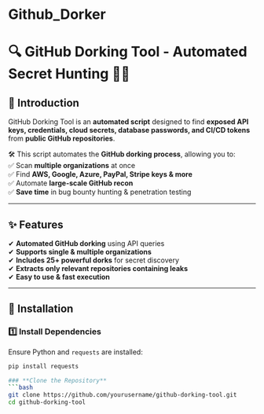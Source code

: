 # Github_Dorker

# 🔍 GitHub Dorking Tool - Automated Secret Hunting 🕵️‍♂️

## 🚀 Introduction  

GitHub Dorking Tool is an **automated script** designed to find **exposed API keys, credentials, cloud secrets, database passwords, and CI/CD tokens** from **public GitHub repositories**.  

🛠 This script automates the **GitHub dorking process**, allowing you to:  
✅ Scan **multiple organizations** at once  
✅ Find **AWS, Google, Azure, PayPal, Stripe keys & more**  
✅ Automate **large-scale GitHub recon**  
✅ **Save time** in bug bounty hunting & penetration testing  

---

## ✨ Features  

✔ **Automated GitHub dorking** using API queries  
✔ **Supports single & multiple organizations**  
✔ **Includes 25+ powerful dorks** for secret discovery  
✔ **Extracts only relevant repositories containing leaks**  
✔ **Easy to use & fast execution**  

---

## 🔧 Installation  

### **1️⃣ Install Dependencies**  
Ensure Python and `requests` are installed:  
```bash
pip install requests

### **Clone the Repository**
```bash
git clone https://github.com/yourusername/github-dorking-tool.git
cd github-dorking-tool


